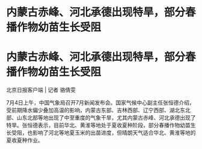 # 内蒙古赤峰、河北承德出现特旱，部分春播作物幼苗生长受阻

# 内蒙古赤峰、河北承德出现特旱，部分春播作物幼苗生长受阻

北京日报客户端 | 记者 骆倩雯

7月4日上午，中国气象局召开7月新闻发布会。国家气候中心副主任张恒德介绍，受前期降水偏少叠加高温的影响，内蒙古东部、吉林西部、辽宁西部、湖北东北部、山东北部等地出现了中至重度的气象干旱，尤其内蒙古赤峰、河北承德出现了特旱。张恒德表示，目前华北、黄淮等地处于夏收夏种阶段，部分春播作物幼苗生长受阻，也影响了河北等地夏玉米的出苗进度，但晴朗天气适合华北、黄淮等地的夏收夏种作业。

